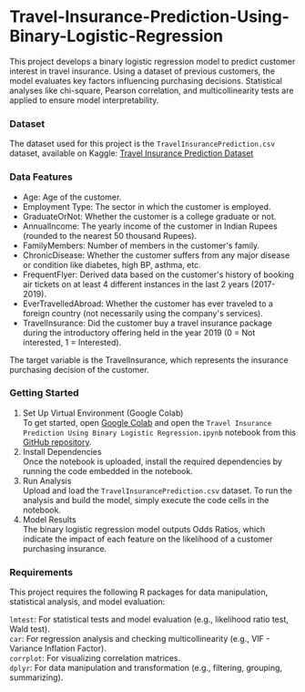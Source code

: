 # Travel-Insurance-Prediction-Using-Binary-Logistic-Regression
This project develops a binary logistic regression model to predict customer interest in travel insurance. Using a dataset of previous customers, the model evaluates key factors influencing purchasing decisions. Statistical analyses like chi-square, Pearson correlation, and multicollinearity tests are applied to ensure model interpretability.

### Dataset
The dataset used for this project is the `TravelInsurancePrediction.csv` dataset, available on Kaggle: 
<a href="https://www.kaggle.com/datasets/tejashvi14/travel-insurance-prediction-data">Travel Insurance Prediction Dataset</a>

### Data Features
- Age: Age of the customer.
- Employment Type: The sector in which the customer is employed.
- GraduateOrNot: Whether the customer is a college graduate or not.
- AnnualIncome: The yearly income of the customer in Indian Rupees (rounded to the nearest 50 thousand Rupees).
- FamilyMembers: Number of members in the customer's family.
- ChronicDisease: Whether the customer suffers from any major disease or condition like diabetes, high BP, asthma, etc.
- FrequentFlyer: Derived data based on the customer's history of booking air tickets on at least 4 different instances in the last 2 years (2017-2019).
- EverTravelledAbroad: Whether the customer has ever traveled to a foreign country (not necessarily using the company's services).
- TravelInsurance: Did the customer buy a travel insurance package during the introductory offering held in the year 2019 (0 = Not interested, 1 = Interested).

The target variable is the TravelInsurance, which represents the insurance purchasing decision of the customer.

### Getting Started
1. Set Up Virtual Environment (Google Colab) <br>
To get started, open <a href="https://colab.research.google.com/">Google Colab</a> and open the `Travel Insurance Prediction Using Binary Logistic Regression.ipynb` notebook from this <a href="https://github.com/tjovanessa/Travel-Insurance-Prediction-Using-Binary-Logistic-Regression/blob/main/Travel%20Insurance%20Prediction%20Using%20Binary%20Logistic%20Regression.ipynb">GitHub repository</a>.
2. Install Dependencies <br>
Once the notebook is uploaded, install the required dependencies by running the code embedded in the notebook.
3. Run Analysis <br>
Upload and load the `TravelInsurancePrediction.csv` dataset. To run the analysis and build the model, simply execute the code cells in the notebook.
3. Model Results <br>
The binary logistic regression model outputs Odds Ratios, which indicate the impact of each feature on the likelihood of a customer purchasing insurance.

### Requirements
This project requires the following R packages for data manipulation, statistical analysis, and model evaluation:

`lmtest`: For statistical tests and model evaluation (e.g., likelihood ratio test, Wald test). <br>
`car`: For regression analysis and checking multicollinearity (e.g., VIF - Variance Inflation Factor). <br>
`corrplot`: For visualizing correlation matrices. <br>
`dplyr`: For data manipulation and transformation (e.g., filtering, grouping, summarizing). <br>
